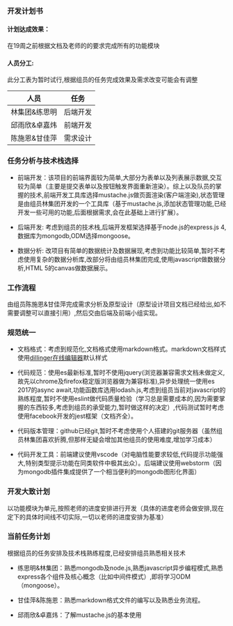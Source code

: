 ### 开发计划书

#### 计划达成效果：

在19周之前根据文档及老师的的要求完成所有的功能模块

#### 人员分工:

此分工表为暂时试行,根据组员的任务完成效果及需求改变可能会有调整

| 人员           |     任务       | 
| ------------- |:-------------:| 
| 林集团&练思明      | 后端开发 | 
| 邱雨欣&卓嘉炜      | 前端开发      |  
| 陈施恩&甘佳萍 | 需求设计     |

### 任务分析与技术栈选择

- 前端开发：该项目的前端界面较为简单,大部分为表单以及列表展示数据,交互较为简单（主要是提交表单以及按钮触发界面重新渲染）。综上以及队员的掌握的技术,前端开发工具库选择mustache.js做页面渲染(客户端渲染),状态管理是由组员林集团开发的一个工具库（基于mustache.js,添加状态管理功能,已经开发一些可用的功能,后面根据需求,会在此基础上进行扩展）。

- 后端开发: 考虑到组员的技术栈,后端开发框架选择基于node.js的express.js 4,数据库为mongodb,ODM选择mongoose。

- 数据分析: 改项目有简单的数据统计及数据展现,考虑到功能比较简单,暂时不考虑使用复杂的数据分析库,改部分将由组员林集团完成,使用javascript做数据分析,HTML 5的canvas做数据展示。

### 工作流程

由组员陈施恩&甘佳萍完成需求分析及原型设计（原型设计项目文档已经给出,如不需要调整可以直接引用）,然后交由后端及前端小组实现。

### 规范统一
- 文档格式：考虑到规范化,文档格式使用markdown格式。markdown文档样式使用[dillinger在线编辑器](http://dillinger.io/)默认样式

- 代码规范：使用es最新标准,暂时不使用jquery(浏览器兼容需求文档未做定义,故先以chrome及firefox稳定版浏览器做为兼容标准),异步处理统一使用es 2017的async await,功能函数库选用lodash.js,考虑到组员当前对javascript的熟练程度,暂时不使用eslint做代码质量检验（学习总是需要成本的,因为需要掌握的东西较多,考虑到组员的承受能力,暂时做这样的决定）,代码测试暂时考虑使用facebook开发的jest框架（文档齐全）。

- 代码版本管理：github已经git,暂时不考虑使用个人搭建的git服务器（虽然组员林集团喜欢折腾,但那样无疑会增加其他组员的使用难度,增加学习成本）

- 代码开发工具：前端建议使用vscode（对电脑性能要求较低,代码提示功能强大,特别类型提示功能在同类软件中极其出众）。后端建议使用webstorm（因为mongodb插件集成提供了一个相当便利的mongodb图形化界面）

### 开发大致计划

以功能模块为单元,按照老师的进度安排进行开发（具体的进度老师会做安排,现在定下的具体时间线不切实际,一切以老师的进度安排为基准）

### 当前任务计划

根据组员的任务安排及技术栈熟练程度,已经安排组员熟悉相关技术

- 练思明&林集团：熟悉mongodb及node.js,熟悉javascript异步编程模式,熟悉express各个组件及核心概念（比如中间件模式）,即将学习ODM（mongoose）。

- 甘佳萍&陈施恩：熟悉markdown格式文件的编写以及熟悉业务流程。

- 邱雨欣&卓嘉炜：了解mustache.js的基本使用
